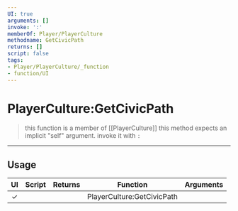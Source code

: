 ```yaml
---
UI: true
arguments: []
invoke: ':'
memberOf: Player/PlayerCulture
methodname: GetCivicPath
returns: []
script: false
tags:
- Player/PlayerCulture/_function
- function/UI
---
```

# PlayerCulture:GetCivicPath
> this function is a member of [[PlayerCulture]]
> this method expects an implicit "self" argument. invoke it with `:`
-----
## Usage
|  UI | Script | Returns | Function | Arguments |
|:---:|:------:|-------:|:--------:|:---------|
|✓| ||PlayerCulture:GetCivicPath||
